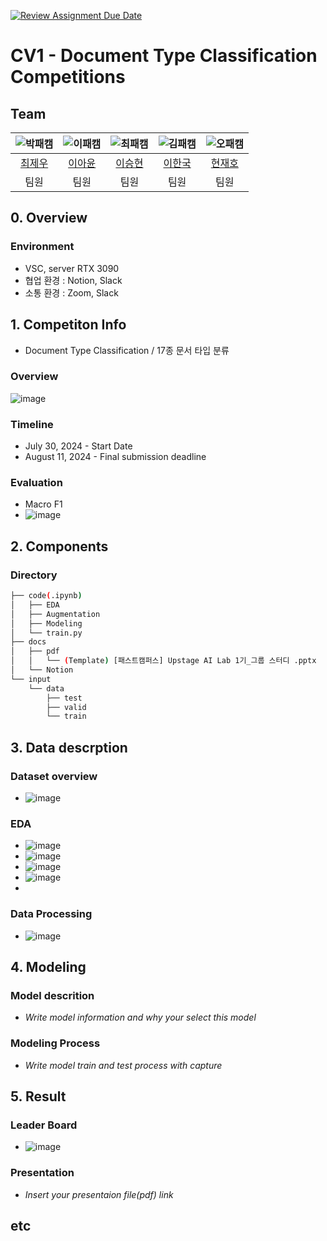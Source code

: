 [![Review Assignment Due Date](https://classroom.github.com/assets/deadline-readme-button-22041afd0340ce965d47ae6ef1cefeee28c7c493a6346c4f15d667ab976d596c.svg)](https://classroom.github.com/a/FVjNDCrt)
# CV1 - Document Type Classification Competitions
## Team

| ![박패캠](https://avatars.githubusercontent.com/u/156163982?v=4) | ![이패캠](https://avatars.githubusercontent.com/u/156163982?v=4) | ![최패캠](https://avatars.githubusercontent.com/u/156163982?v=4) | ![김패캠](https://avatars.githubusercontent.com/u/156163982?v=4) | ![오패캠](https://avatars.githubusercontent.com/u/156163982?v=4) |
| :--------------------------------------------------------------: | :--------------------------------------------------------------: | :--------------------------------------------------------------: | :--------------------------------------------------------------: | :--------------------------------------------------------------: |
|            [최제우](https://github.com/UpstageAILab)             |            [이아윤](https://github.com/UpstageAILab)             |            [이승현](https://github.com/UpstageAILab)             |            [이한국](https://github.com/UpstageAILab)             |            [현재호](https://github.com/UpstageAILab)             |
|                            팀원                             |                            팀원                             |                            팀원                             |                            팀원                             |                            팀원                             |

## 0. Overview
### Environment
- VSC, server RTX 3090
- 협업 환경 : Notion, Slack
- 소통 환경 : Zoom, Slack

## 1. Competiton Info
- Document Type Classification / 17종 문서 타입 분류
  
### Overview

![image](https://github.com/user-attachments/assets/2dbfea5b-b253-4fd1-b612-43dbc684a6d1)


### Timeline

- July 30, 2024 - Start Date
- August 11, 2024 - Final submission deadline

### Evaluation 
- Macro F1
- ![image](https://github.com/user-attachments/assets/bf58d333-afcc-4669-8fd9-d03a4ca64857)


## 2. Components

### Directory
```bash
├── code(.ipynb)
│   ├── EDA
│   ├── Augmentation
│   ├── Modeling
│   └── train.py
├── docs
│   ├── pdf
│   │   └── (Template) [패스트캠퍼스] Upstage AI Lab 1기_그룹 스터디 .pptx
│   └── Notion
└── input
    └── data
        ├── test
        ├── valid
        └── train
```

## 3. Data descrption

### Dataset overview

- ![image](https://github.com/user-attachments/assets/b18505d3-e72f-45d2-9b89-b6cf05dff381)


### EDA
- ![image](https://github.com/user-attachments/assets/440c81b4-561d-40cf-ad6e-2f34521dfdb7)
- ![image](https://github.com/user-attachments/assets/d438536b-6f44-46f8-a252-6a9a578c9385)
- ![image](https://github.com/user-attachments/assets/f98266f3-6d5e-4c72-93a6-dde55b72e0da)
- ![image](https://github.com/user-attachments/assets/2db44821-f42b-4da5-823c-c33f9323976d)
- 

### Data Processing

- ![image](https://github.com/user-attachments/assets/cb42186b-7a3c-4eb7-abe0-e92561e28ebe)

## 4. Modeling

### Model descrition

- _Write model information and why your select this model_

### Modeling Process

- _Write model train and test process with capture_

## 5. Result

### Leader Board

- ![image](https://github.com/user-attachments/assets/664528d7-cdfc-4e77-ac84-d9ebdbb5bb73)


### Presentation

- _Insert your presentaion file(pdf) link_

## etc

